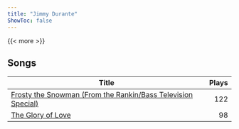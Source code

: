```yaml
---
title: "Jimmy Durante"
ShowToc: false
---
```


{{< more >}}

## Songs
Title | Plays 
----- | -----: 
[Frosty the Snowman (From the Rankin/Bass Television Special)](/songs/frosty-the-snowman-from-the-rankinbass-television-special) | 122
[The Glory of Love](/songs/the-glory-of-love) | 98

